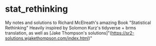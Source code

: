 # stat_rethinking
My notes and solutions to Richard McElreath's amazing Book "Statistical Rethinking"
Heavily inspired by Solomon Kurz's tidyverse + brms translation, as well as [Jake Thompson's solutions]"(https://sr2-solutions.wjakethompson.com/index.html)"
